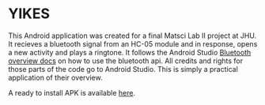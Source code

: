 # YIKES

This Android application was created for a final Matsci Lab II project at JHU. It recieves a bluetooth signal from an HC-05 module and in response, opens a new activity and plays a ringtone. It follows the Android Studio [Bluetooth overview docs](https://developer.android.com/guide/topics/connectivity/bluetooth) on how to use the bluetooth api. All credits and rights for those parts of the code go to Android Studio. This is simply a practical application of their overview.  



A ready to install APK is available [here](https://github.com/bmedeir1/YIKES/tree/master/app/build/outputs/apk/debug).

